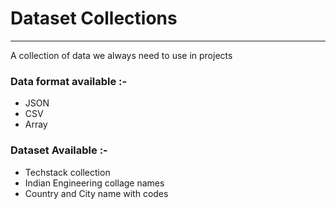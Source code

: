 # Dataset Collections
<hr>
<p>A collection of data we always need to use in projects</p>

### Data format available :-
- JSON
- CSV
- Array

### Dataset Available :-
- Techstack collection
- Indian Engineering collage names
- Country and City name with codes
